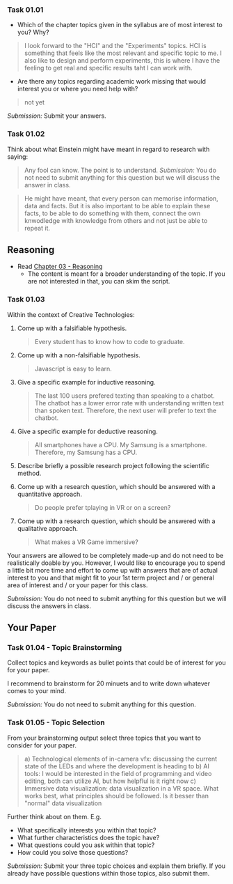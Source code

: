 ### Task 01.01

* Which of the chapter topics given in the syllabus are of most interest to you? Why?

> I look forward to the "HCI" and the "Experiments" topics. HCI is something that feels like the most relevant and specific topic to me. I also like to design and perform experiments, this is where I have the feeling to get real and specific results taht I can work with.


* Are there any topics regarding academic work missing that would interest you or where you need help with?

> not yet
  
*Submission:* Submit your answers.




### Task 01.02

Think about what Einstein might have meant in regard to research with saying:

   > Any fool can know. The point is to understand.
*Submission:* You do not need to submit anything for this question but we will discuss the answer in class.

> He might have meant, that every person can memorise information, data and facts. But it is also important to be able to explain these facts, to be able to do something with them, connect the own knwodledge with knowledge from others and not just be able to repeat it.

## Reasoning

* Read [Chapter 03 - Reasoning](../../02_scripts/am_ss23_03_reasoning_script.md)
    * The content is meant for a broader understanding of the topic. If you are not interested in that, you can skim the script. 

### Task 01.03

Within the context of Creative Technologies:

1. Come up with a falsifiable hypothesis.
   > Every student has to know how to code to graduate.

2. Come up with a non-falsifiable hypothesis.
   > Javascript is easy to learn.

3. Give a specific example for inductive reasoning.
    > The last 100 users prefered texting than speaking to a chatbot. The chatbot has a lower error rate with understanding written text than spoken text. Therefore, the next user will prefer to text the chatbot.

4. Give a specific example for deductive reasoning.
    > All smartphones have a CPU. My Samsung is a smartphone. Therefore, my Samsung has a CPU.

5. Describe briefly a possible research project following the scientific method.
    

6. Come up with a research question, which should be answered with a quantitative approach.
    > Do people prefer tplaying in VR or on a screen?

7. Come up with a research question, which should be answered with a qualitative approach.
    > What makes a VR Game immersive?

Your answers are allowed to be completely made-up and do not need to be realistically doable by you. However, I would like to encourage you to spend a little bit more time and effort to come up with answers that are of actual interest to you and that might fit to your 1st term project and / or general area of interest and / or your paper for this class. 

*Submission:* You do not need to submit anything for this question but we will discuss the answers in class.

## Your Paper

### Task 01.04 - Topic Brainstorming

Collect topics and keywords as bullet points that could be of interest for you for your paper.  

I recommend to brainstorm for 20 minuets and to write down whatever comes to your mind.

*Submission:* You do not need to submit anything for this question.

### Task 01.05 - Topic Selection

From your brainstorming output select three topics that you want to consider for your paper. 

> a) Technological elements of in-camera vfx: discussing the current state of the LEDs and where the development is heading to
> b) AI tools: I would be interested in the field of programming and video editing, both can utilize AI, but how helpflul is it right now
> c) Immersive data visualization: data visualization in a VR space. What works best, what principles should be followed. Is it besser than "normal" data visualization

Further think about on them. E.g. 

* What specifically interests you within that topic? 
* What further characteristics does the topic have? 
* What questions could you ask within that topic? 
* How could you solve those questions? 


*Submission:* Submit your three topic choices and explain them briefly. If you already have possible questions within those topics, also submit them.
